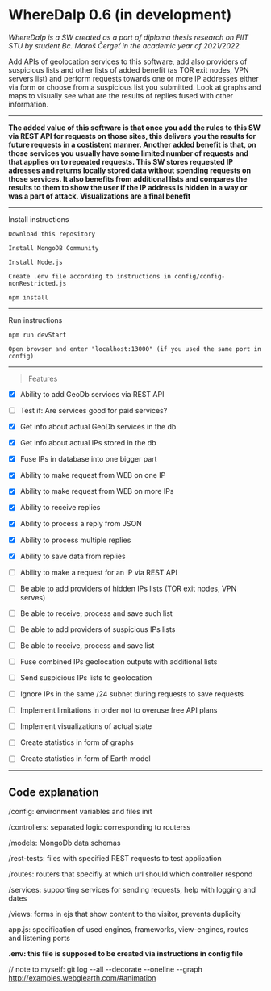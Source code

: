 # WhereDaIp 0.6 (in development) 

*WhereDaIp is a SW created as a part of diploma thesis research on FIIT STU by student Bc. Maroš Čergeť in the academic year of 2021/2022.*

Add APIs of geolocation services to this software, add also providers of suspicious lists and other lists of added benefit (as TOR exit nodes, VPN servers list) and perform requests towards one or more IP addresses either via form or choose from a suspicious list you submitted. Look at graphs and maps to visually see what are the results of replies fused with other information.

--- 

**The added value of this software is that once you add the rules to this SW via REST API for requests on those sites, this delivers you the results for future requests in a costistent manner. Another added benefit is that, on those services you usually have some limited number of requests and that applies on to repeated requests. This SW stores requested IP adresses and returns locally stored data without spending requests on those services. It also benefits from additional lists and compares the results to them to show the user if the IP address is hidden in a way or was a part of attack. Visualizations are a final benefit**

--- 

Install instructions

`Download this repository`

`Install MongoDB Community`

`Install Node.js`

`Create .env file according to instructions in config/config-nonRestricted.js`

`npm install`

--- 

Run instructions

`npm run devStart`

`Open browser and enter "localhost:13000" (if you used the same port in config)`

--- 


> Features
- [X] Ability to add GeoDb services via REST API
- [ ] Test if: Are services good for paid services? 
- [X] Get info about actual GeoDb services in the db
- [X] Get info about actual IPs stored in the db
- [X] Fuse IPs in database into one bigger part
- [X] Ability to make request from WEB on one IP
- [X] Ability to make request from WEB on more IPs
- [X] Ability to receive replies
- [X] Ability to process a reply from JSON
- [X] Ability to process multiple replies
- [X] Ability to save data from replies
- [ ] Ability to make a request for an IP via REST API
- [ ] Be able to add providers of hidden IPs lists (TOR exit nodes, VPN serves)
- [ ] Be able to receive, process and save such list
- [ ] Be able to add providers of suspicious IPs lists
- [ ] Be able to receive, process and save list
- [ ] Fuse combined IPs geolocation outputs with additional lists
- [ ] Send suspicious IPs lists to geolocation
- [ ] Ignore IPs in the same /24 subnet during requests to save requests
- [ ] Implement limitations in order not to overuse free API plans
- [ ] Implement visualizations of actual state
- [ ] Create statistics in form of graphs
- [ ] Create statistics in form of Earth model


--- 

## Code explanation

/config: environment variables and files init

/controllers: separated logic corresponding to routerss

/models: MongoDb data schemas

/rest-tests: files with specified REST requests to test application

/routes: routers that specifiy at which url should which controller respond

/services: supporting services for sending requests, help with logging and dates

/views: forms in ejs that show content to the visitor, prevents duplicity

app.js: specification of used engines, frameworks, view-engines, routes and listening ports

**.env: this file is supposed to be created via instructions in config file**



// note to myself:
git log --all --decorate --oneline --graph
http://examples.webglearth.com/#animation
